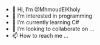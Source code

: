 - 👋 Hi, I’m @MhmoudElKholy
- 👀 I’m interested in programming 
- 🌱 I’m currently learning C#
- 💞️ I’m looking to collaborate on ...
- 📫 How to reach me ...

<!---
MhmoudElKholy/MhmoudElKholy is a ✨ special ✨ repository because its `README.md` (this file) appears on your GitHub profile.
You can click the Preview link to take a look at your changes.
--->
